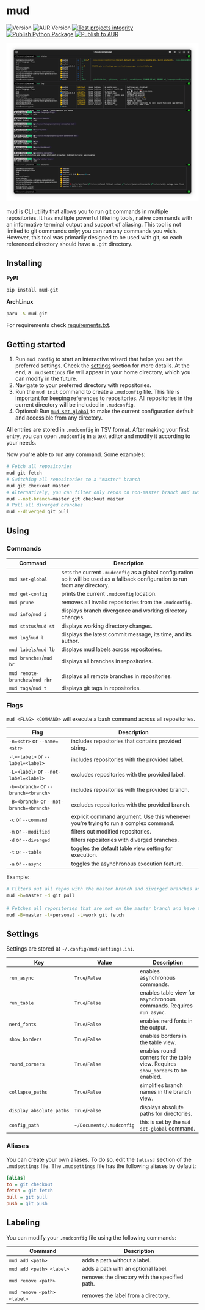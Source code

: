 # mud

![Version](https://img.shields.io/pypi/v/mud-git?logo=python)
![AUR Version](https://img.shields.io/aur/version/mud-git?logo=archlinux)
[![Test projects integrity](https://github.com/jasursadikov/mud/actions/workflows/test.yaml/badge.svg)](https://github.com/jasursadikov/mud/actions/workflows/test.yaml)
[![Publish Python Package](https://github.com/jasursadikov/mud/actions/workflows/publish-pypi.yaml/badge.svg)](https://github.com/jasursadikov/mud/actions/workflows/publish-pypi.yaml)
[![Publish to AUR](https://github.com/jasursadikov/mud/actions/workflows/publish-aur.yaml/badge.svg)](https://github.com/jasursadikov/mud/actions/workflows/publish-aur.yaml)

![Demo](./img.png)

mud is CLI utility that allows you to run git commands in multiple repositories. It has multiple powerful filtering tools, native commands with an informative terminal output and support of aliasing. This tool is not limited to git commands only; you can run any commands you wish. However, this tool was primarily designed to be used with git, so each referenced directory should have a `.git` directory.

## Installing
**PyPI**
```bash
pip install mud-git
```
**ArchLinux**
```bash
paru -S mud-git
```

For requirements check [requirements.txt](requirements.txt).

## Getting started

1. Run `mud config` to start an interactive wizard that helps you set the preferred settings. Check the [settings](#settings) section for more details. At the end, a `.mudsettings` file will appear in your home directory, which you can modify in the future.
2. Navigate to your preferred directory with repositories.
3. Run the `mud init` command to create a `.mudconfig` file. This file is important for keeping references to repositories. All repositories in the current directory will be included in `.mudconfig`.
4. Optional: Run [`mud set-global`](#commands) to make the current configuration default and accessible from any directory.

All entries are stored in `.mudconfig` in TSV format. After making your first entry, you can open `.mudconfig` in a text editor and modify it according to your needs.

Now you're able to run any command. Some examples:
```bash
# Fetch all repositories
mud git fetch
# Switching all repositories to a "master" branch
mud git checkout master
# Alternatively, you can filter only repos on non-master branch and switch them to master
mud --not-branch=master git checkout master
# Pull all diverged branches
mud --diverged git pull
```

## Using

### Commands
| Command                         | Description                                                                                                                       |
|---------------------------------|-----------------------------------------------------------------------------------------------------------------------------------|
| `mud set-global`                | sets the current `.mudconfig` as a global configuration so it will be used as a fallback configuration to run from any directory. |
| `mud get-config`                | prints the current `.mudconfig` location.                                                                                         |
| `mud prune`                     | removes all invalid repositories from the `.mudconfig`.                                                                           |
| `mud info`/`mud i`              | displays branch divergence and working directory changes.                                                                         |
| `mud status`/`mud st`           | displays working directory changes.                                                                                               |
| `mud log`/`mud l`               | displays the latest commit message, its time, and its author.                                                                     |
| `mud labels`/`mud lb`           | displays mud labels across repositories.                                                                                          |
| `mud branches`/`mud br`         | displays all branches in repositories.                                                                                            |
| `mud remote-branches`/`mud rbr` | displays all remote branches in repositories.                                                                                     |
| `mud tags`/`mud t`              | displays git tags in repositories.                                                                                                |

### Flags

`mud <FLAG> <COMMAND>` will execute a bash command across all repositories.

| Flag                                     | Description                                                                          |
|------------------------------------------|--------------------------------------------------------------------------------------|
| `-n=<str>` or `--name=<str>`             | includes repositories that contains provided string.                                 |
| `-l=<label>` or `--label=<label>`        | includes repositories with the provided label.                                       |
| `-L=<label>` or `--not-label=<label>`    | excludes repositories with the provided label.                                       |
| `-b=<branch>` or `--branch=<branch>`     | includes repositories with the provided branch.                                      |
| `-B=<branch>` or `--not-branch=<branch>` | excludes repositories with the provided branch.                                      |
| `-c` or `--command`                      | explicit command argument. Use this whenever you're trying to run a complex command. |
| `-m` or `--modified`                     | filters out modified repositories.                                                   |
| `-d` or `--diverged`                     | filters repositories with diverged branches.                                         |
| `-t` or `--table`                        | toggles the default table view setting for execution.                                |
| `-a` or `--async`                        | toggles the asynchronous execution feature.                                          |

Example:

```bash
# Filters out all repos with the master branch and diverged branches and then runs the pull command.
mud -b=master -d git pull

# Fetches all repositories that are not on the master branch and have the "personal" label, excluding those with the "work" label.
mud -B=master -l=personal -L=work git fetch
```

## Settings

Settings are stored at `~/.config/mud/settings.ini`.

| Key                      | Value                    | Description                                                                      |
|--------------------------|--------------------------|----------------------------------------------------------------------------------|
| `run_async`              | `True`/`False`           | enables asynchronous commands.                                                   |
| `run_table`              | `True`/`False`           | enables table view for asynchronous commands. Requires `run_async`.              |
| `nerd_fonts`             | `True`/`False`           | enables nerd fonts in the output.                                                |
| `show_borders`           | `True`/`False`           | enables borders in the table view.                                               |
| `round_corners`          | `True`/`False`           | enables round corners for the table view. Requires `show_borders` to be enabled. |
| `collapse_paths`         | `True`/`False`           | simplifies branch names in the branch view.                                      |
| `display_absolute_paths` | `True`/`False`           | displays absolute paths for directories.                                         |
| `config_path`            | `~/Documents/.mudconfig` | this is set by the `mud set-global` command.                                     |

### Aliases

You can create your own aliases. To do so, edit the `[alias]` section of the `.mudsettings` file. The `.mudsettings` file has the following aliases by default:
```ini
[alias]
to = git checkout
fetch = git fetch
pull = git pull
push = git push
```

## Labeling

You can modify your `.mudconfig` file using the following commands:

| Command                     | Description                                    |
|-----------------------------|------------------------------------------------|
| `mud add <path>`            | adds a path without a label.                   |
| `mud add <path> <label>`    | adds a path with an optional label.            |
| `mud remove <path>`         | removes the directory with the specified path. |
| `mud remove <path> <label>` | removes the label from a directory.            |
